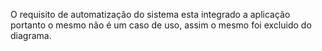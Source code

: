 O requisito de automatização do sistema esta integrado a aplicação portanto o mesmo não é um caso de uso, assim o mesmo foi excluido do diagrama.

